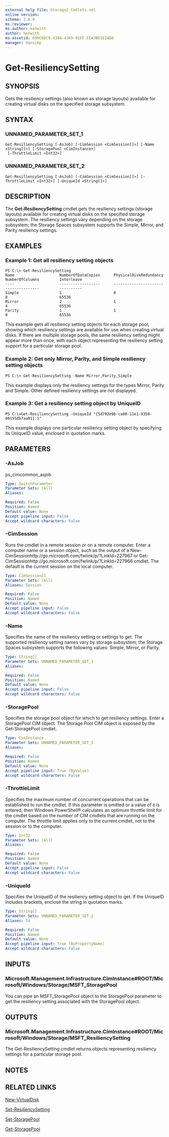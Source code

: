 ```yaml
---
external help file: Storage2_Cmdlets.xml
online version: 
schema: 2.0.0
ms.reviewer:
ms.author: kenwith
author: kenwith
ms.assetid: 699C06C9-4384-4369-91FF-EEA3BD1E2AD8
manager: dansimp
---
```


# Get-ResiliencySetting

## SYNOPSIS
Gets the resiliency settings (also known as storage layouts) available for creating virtual disks on the specified storage subsystem.

## SYNTAX

### UNNAMED_PARAMETER_SET_1
```
Get-ResiliencySetting [-AsJob] [-CimSession <CimSession[]>] [-Name <String[]>] [-StoragePool <CimInstance>]
 [-ThrottleLimit <Int32>]
```

### UNNAMED_PARAMETER_SET_2
```
Get-ResiliencySetting [-AsJob] [-CimSession <CimSession[]>] [-ThrottleLimit <Int32>] [-UniqueId <String[]>]
```

## DESCRIPTION
The **Get-ResiliencySetting** cmdlet gets the resiliency settings (storage layouts) available for creating virtual disks on the specified storage subsystem.
The resiliency settings vary depending on the storage subsystem; the Storage Spaces subsystem supports the Simple, Mirror, and Parity resiliency settings.

## EXAMPLES

### Example 1: Get all resiliency setting objects
```
PS C:\> Get-ResiliencySetting
Name                    NumberOfDataCopies      PhysicalDiskRedundancy  NumberOfColumns         Interleave 
----                    ------------------      ----------------------  ---------------         ---------- 
Simple                  1                       0                       8                       65536 
Mirror                  2                       1                       4                       65536 
Parity                  1                       1                       8                       65536
```

This example gets all resiliency setting objects for each storage pool, showing which resiliency settings are available for use when creating virtual disks.
If there are multiple storage pools, the same resiliency setting might appear more than once, with each object representing the resiliency setting support for a particular storage pool.

### Example 2: Get only Mirror, Parity, and Simple resiliency setting objects
```
PS C:\> Get-ResiliencySetting -Name Mirror,Parity,Simple
```

This example displays only the resiliency settings for the types Mirror, Parity and Simple.
Other defined resiliency settings are not displayed.

### Example 3: Get a resiliency setting object by UniqueID
```
PS C:\>Get-ResiliencySetting -UniqueId "{5d792e9b-ca00-11e1-9350-00155db7aa01}:1"
```

This example displays one particular resiliency setting object by specifying its UniqueID value, enclosed in quotation marks.

## PARAMETERS

### -AsJob
ps_cimcommon_asjob

```yaml
Type: SwitchParameter
Parameter Sets: (All)
Aliases: 

Required: False
Position: Named
Default value: None
Accept pipeline input: False
Accept wildcard characters: False
```

### -CimSession
Runs the cmdlet in a remote session or on a remote computer.
Enter a computer name or a session object, such as the output of a New-CimSessionhttp://go.microsoft.com/fwlink/p/?LinkId=227967 or Get-CimSessionhttp://go.microsoft.com/fwlink/p/?LinkId=227966 cmdlet.
The default is the current session on the local computer.

```yaml
Type: CimSession[]
Parameter Sets: (All)
Aliases: Session

Required: False
Position: Named
Default value: None
Accept pipeline input: False
Accept wildcard characters: False
```

### -Name
Specifies the name of the resiliency setting or settings to get.
The supported resiliency setting names vary by storage subsystem; the Storage Spaces subsystem supports the following values: Simple, Mirror, or Parity.

```yaml
Type: String[]
Parameter Sets: UNNAMED_PARAMETER_SET_1
Aliases: 

Required: False
Position: Named
Default value: None
Accept pipeline input: False
Accept wildcard characters: False
```

### -StoragePool
Specifies the storage pool object for which to get resiliency settings.
Enter a StoragePool CIM object.
The Storage Pool CIM object is exposed by the Get-StoragePool cmdlet.

```yaml
Type: CimInstance
Parameter Sets: UNNAMED_PARAMETER_SET_1
Aliases: 

Required: False
Position: Named
Default value: None
Accept pipeline input: True (ByValue)
Accept wildcard characters: False
```

### -ThrottleLimit
Specifies the maximum number of concurrent operations that can be established to run the cmdlet.
If this parameter is omitted or a value of `0` is entered, then Windows PowerShell® calculates an optimum throttle limit for the cmdlet based on the number of CIM cmdlets that are running on the computer.
The throttle limit applies only to the current cmdlet, not to the session or to the computer.

```yaml
Type: Int32
Parameter Sets: (All)
Aliases: 

Required: False
Position: Named
Default value: None
Accept pipeline input: False
Accept wildcard characters: False
```

### -UniqueId
Specifies the UniqueID of the resiliency setting object to get.
If the UniqueID includes brackets, enclose the string in quotation marks.

```yaml
Type: String[]
Parameter Sets: UNNAMED_PARAMETER_SET_2
Aliases: Id

Required: False
Position: Named
Default value: None
Accept pipeline input: True (ByPropertyName)
Accept wildcard characters: False
```

## INPUTS

### Microsoft.Management.Infrastructure.CimInstance#ROOT/Microsoft/Windows/Storage/MSFT_StoragePool
You can pipe an MSFT_StoragePool object to the StoragePool parameter to get the resiliency setting associated with the StoragePool object.

## OUTPUTS

### Microsoft.Management.Infrastructure.CimInstance#ROOT/Microsoft/Windows/Storage/MSFT_ResiliencySetting
The Get-ResiliencySetting cmdlet returns objects representing resiliency settings for a particular storage pool.

## NOTES

## RELATED LINKS

[New-VirtualDisk](./New-VirtualDisk.md)

[Set-ResiliencySetting](./Set-ResiliencySetting.md)

[Set-StoragePool](./Set-StoragePool.md)

[Get-StoragePool](./Get-StoragePool.md)

